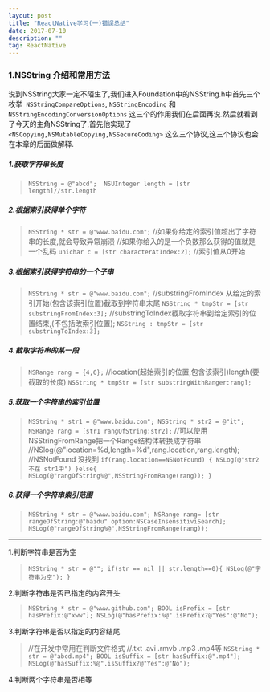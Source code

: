 ```yaml
---
layout: post
title: "ReactNative学习(一)错误总结"
date: 2017-07-10 
description: ""
tag: ReactNative 
---   
```


### 1.NSString 介绍和常用方法

说到NSString大家一定不陌生了,我们进入Foundation中的NSString.h中首先三个枚举` NSStringCompareOptions`, `NSStringEncoding` 和 `NSStringEncodingConversionOptions` 这三个的作用我们在后面再说.然后就看到了今天的主角NSString了,首先他实现了` <NSCopying,NSMutableCopying,NSSecureCoding> ` 这么三个协议,这三个协议也会在本章的后面做解释.

##### 1.获取字符串长度

>`NSString = @"abcd"; 
>NSUInteger length = [str length]//str.length`

##### 2.根据索引获得单个字符

>`NSString * str = @"www.baidu.com";`
>//如果你给定的索引值超出了字符串的长度,就会导致异常崩溃
>//如果你给入的是一个负数那么获得的值就是一个乱码
>`unichar c = [str characterAtIndex:2];`
>//索引值从0开始

##### 3.根据索引获得字符串的一个子串

>`NSString * str = @"www.baidu.com";`
>//substringFromIndex 从给定的索引开始(包含该索引位置)截取到字符串末尾
>`NSString * tmpStr = [str substringFromIndex:3];`
>//substringToIndex截取字符串到给定索引的位置结束,(不包括改索引位置);
>`NSString : tmpStr = [str substringToIndex:3];`

##### 4.截取字符串的某一段

>`NSRange rang = {4,6};`
>//location(起始索引的位置,包含该索引)length(要截取的长度)
>`NSString * tmpStr = [str substringWithRanger:rang];`

##### 5.获取一个字符串的索引位置

>`NSString * str1 = @"www.baidu.com";
>NSString * str2 = @"it";
>NSRange rang = [str1 rangOfString:str2];`
>//可以使用NSStringFromRange把一个Range结构体转换成字符串
>//NSlog(@"location=%d,length=%d",rang.location,rang.length);
>//NSNotFound 没找到
>`if(rang.location==NSNotFound)
>{
>	NSLog(@"str2不在 str1中")
>}else{
>	NSLog(@"rangOfString%@",NSStringFromRange(rang));
>}`

##### 6.获得一个字符串索引范围

>`NSString * str = @"www.baidu.com";
>NSRange rang= [str rangeOfString:@"baidu" option:NSCaseInsensitiviSearch];
>NSLog(@"rangeOfString%@",NSStringFromRange(rang));`

------

1.判断字符串是否为空

>`NSString * str = @"";
>if(str == nil || str.length==0){
>	NSLog(@"字符串为空");
>}`

2.判断字符串是否已指定的内容开头

>`NSString * str = @"www.github.com";
>BOOL isPrefix = [str hasPrefix:@"xww"];
>NSLog(@"hasPrefix:%@".isPrefix?@"Yes":@"No");`

3.判断字符串是否以指定的内容结尾

>//在开发中常用在判断文件格式
>//.txt .avi .rmvb .mp3 .mp4等
>`NSString * str = @"abcd.mp4";
>BOOL isSuffix = [str hasSuffix:@".mp4"];
>NSLog(@"hasSuffix:%@".isSuffix?@"Yes":@"No");`

4.判断两个字符串是否相等















































































































